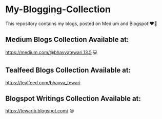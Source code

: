# My-Blogging-Collection
This repository contains my blogs, posted on Medium and Blogspot!❤️🌟

## Medium Blogs Collection Available at:
https://medium.com/@bhavyatewari.13.5 💻

## Tealfeed Blogs Collection Available at:
https://tealfeed.com/bhavya_tewari 

## Blogspot Writings Collection Available at:
https://tewarib.blogspot.com/ 😍
